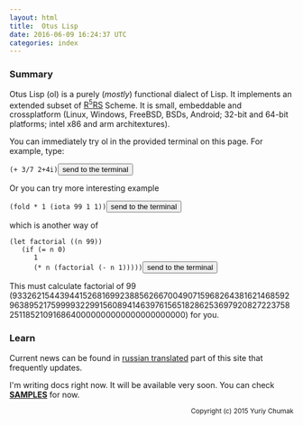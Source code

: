 ```yaml
---
layout: html
title:  Otus Lisp
date: 2016-06-09 16:24:37 UTC
categories: index
---
```

### Summary

   Otus Lisp (ol) is a purely (*mostly*) functional dialect of Lisp.
It implements an extended subset of [R<sup>5</sup>RS](http://www.schemers.org/Documents/Standards/R5RS/) Scheme.
It is small, embeddable and crossplatform (Linux, Windows, FreeBSD, BSDs, Android; 32-bit and 64-bit platforms; intel x86 and arm architextures).

   You can immediately try ol in the provided terminal on this page. For example, type:
<pre><code id="sample1" data-language="scheme">(+ 3/7 2+4i)</code><button class="doit" onclick="doit(sample1.textContent)">send to the terminal</button></pre>

   Or you can try more interesting example
<pre><code id="sample2" data-language="scheme">(fold * 1 (iota 99 1 1))</code><button class="doit" onclick="doit(sample2.textContent)">send to the terminal</button></pre>
which is another way of
<pre><code id="sample3" data-language="scheme">(let factorial ((n 99))
   (if (= n 0)
      1
      (* n (factorial (- n 1)))))</code><button class="doit" onclick="doit(sample3.textContent)">send to the terminal</button></pre>

   This must calculate factorial of 99 (933262154439441526816992388562667004907159682643816214685929638952175999932299156089414639761565182862536979208272237582511852109168640000000000000000000000) for you.

### Learn

   Current news can be found in [russian translated](?ru) part of this site that frequently updates.

   I'm writing docs right now. It will be available very soon. You can check <b><a href="?en/examples">SAMPLES</a></b> for now.

<small style="float: right">Copyright (c) 2015 Yuriy Chumak</small>